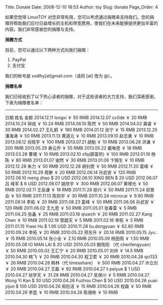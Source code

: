 Title: Donate
Date: 2008-12-10 18:53
Author: toy
Slug: donate
Page_Order: 4

如果您觉得 LinuxTOY
对您非常有用，您可以考虑通过捐赠来支持我们。您的捐赠将帮助我们应付日益增长的主机和带宽费用，使我们在未来能够提供更加丰富的内容。我们非常感谢您的捐赠与支持。

**捐赠方式**

目前，您可以通过以下两种方式向我们捐赠：

1.  PayPal
2.  支付宝

我们的帐号是 xxdlhy[at]gmail.com（请将 [at] 改为 @）。

**捐赠名单**

我们已经收到了以下热心读者的捐赠，对于这些读者的大力支持，我们深表感谢。下表为捐赠者名单：

  ------------ ---------------------------- -------------
  日期         姓名                         金额
  2014.12.11   longxi                       ￥ 50 RMB
  2014.12.07   cc0de                        ￥ 20 RMB
  2014.10.24   钟成                         ￥ 10.24 RMB
  2014.06.10   陈然                         ￥ 50 RMB
  2014.04.02   龚睿                         ￥ 30 RMB
  2014.02.27   王礼鹤                       ￥ 180 RMB
  2014.01.12   张宁                         ￥ 15 RMB
  2013.12.25   潘海涛                       ￥ 50 RMB
  2013.11.13   黄道元                       ￥ 10 RMB
  2013.09.10   赵志勇                       ￥ 10 RMB
  2013.08.12   肖晗宇                       ￥ 100 RMB
  2013.07.21   胡魁                         ￥ 10 RMB
  2013.06.28   洪谦                         ￥ 200 RMB
  2013.05.29   寿云乔                       ￥ 55 RMB
  2013.05.22   戴唯思                       ￥ 18 RMB
  2013.03.28   曹珺                         ￥ 10 RMB
  2013.02.10   xfq(薛富侨)                  ￥ 100 RMB
  2013.01.19   杨陈                         ￥ 80 RMB
  2013.01.07   谢然                         ￥ 30 RMB
  2013.01.06   卞锦生                       ￥ 10 RMB
  2012.12.28   朱力                         ￥ 50 RMB
  2012.12.28   胡钊罡                       ￥ 50 RMB
  2012.11.20   葛峰                         ￥ 50 RMB
  2012.10.29   周翀                         ￥ 20 RMB
  2012.06.14   孙武安                       ￥ 120 RMB
  2012.06.10   meng zhao                    $ 20 USD
  2012.06.10   XING BEN                     $ 20 USD
  2012.06.07   吕 峰军                      $ 6 USD
  2012.06.07   姚欣宇                       ￥ 300 RMB
  2012.06.07   黄增光                       ￥ 50 RMB
  2012.02.11   王岳谦                       ￥ 18 RMB
  2011.11.28   徐兴                         ￥ 50 RMB
  2011.11.24   邱景会                       ￥ 50 RMB
  2011.11.13   陈则宇                       ￥ 30 RMB
  2011.10.24   microcai                     ￥ 9.90 RMB
  2011.09.14   李拓                         ￥ 20 RMB
  2011.08.23   葛峰                         ￥ 50 RMB
  2011.06.06   孙武安                       ￥ 120 RMB
  2011.06.02   王九思                       ￥ 50 RMB
  2011.05.01   张春雷                       ￥ 5 RMB
  2011.04.25   张鑫                         ￥ 25 RMB
  2011.03.18   qiuwch                       ￥ 20 RMB
  2011.02.27   Kang Chen                    ￥ 10 RMB
  2011.02.19   管甜天                       ￥ 5 RMB
  2011.02.16   李拓                         ￥ 5 RMB
  2011.01.15   Yiwei Hu                     $ 1.95 USD
  2010.11.28   liu.dongyuan                 ￥ 62.80 RMB
  2010.09.24   李拓                         ￥ 20 RMB
  2010.05.22   邢东升                       ￥ 20.14 RMB
  2010.05.15   Jyu..                        ￥ 15 RMB
  2010.05.14   张小全                       ￥ 2.10 RMB
  2010.05.09   杨田雨                       ￥ 1.50 RMB
  2010.05.08   IO MAN LAI                   $ 20 USD
  2010.05.03   鲍雨阳 （代 chenfengyuan）   ￥ 50 RMB
  2010.05.02   王汇宁                       ￥ 20 RMB
  2010.05.01   刘帅                         ￥ 14.5 RMB
  2010.04.30   韩飞                         ￥ 20 RMB
  2010.04.30   程卫君                       ￥ 20 RMB
  2010.04.28   qci133                       ￥ 26 RMB
  2010.04.28   韩林（代 timesshare）        ￥ 500 RMB
  2010.04.27   许立剑                       ￥ 20 RMB
  2010.04.27   王磊                         ￥ 92 RMB
  2010.04.27   li peiyue                    $ 1 USD
  2010.04.27   翁学天                       ￥ 31.28 RMB
  2010.04.27   吴保川                       ￥ 5 RMB
  2010.04.27   Wong Yi Kan                  $ 30 USD
  2010.04.26   Fuzhou Chen                  $ 50 USD
  2010.04.26   yuan yijun                   $ 100 USD
  2010.04.26   郑巨洁                       ￥ 15 RMB
  2010.04.26   程磊                         ￥ 50 RMB
  2010.04.26   李昆                         ￥ 10 RMB
  2010.04.26   陈锡彬                       ￥ 10 RMB
  ------------ ---------------------------- -------------


